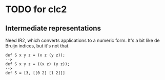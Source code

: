 # TODO for clc2

## Intermediate representations

Need IR2, which converts applications to a numeric form.
It's a bit like de Bruijn indices, but it's not that.

```
def S x y z = (x z (y z));
-->
def S x y z = ((x z) (y z));
-->
def S = [3, [[0 2] [1 2]]]
```
